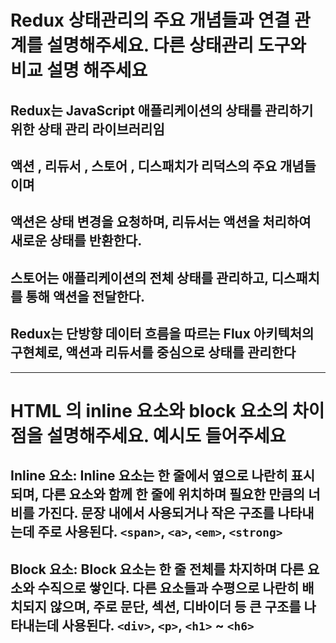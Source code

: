 # Redux 상태관리의 주요 개념들과 연결 관계를 설명해주세요. 다른 상태관리 도구와 비교 설명 해주세요

## Redux는 JavaScript 애플리케이션의 상태를 관리하기 위한 상태 관리 라이브러리임

## 액션 , 리듀서 , 스토어 , 디스패치가 리덕스의 주요 개념들이며

## 액션은 상태 변경을 요청하며, 리듀서는 액션을 처리하여 새로운 상태를 반환한다. 
## 스토어는 애플리케이션의 전체 상태를 관리하고, 디스패치를 통해 액션을 전달한다.

## Redux는 단방향 데이터 흐름을 따르는 Flux 아키텍처의 구현체로, 액션과 리듀서를 중심으로 상태를 관리한다

---

# HTML 의 inline 요소와 block 요소의 차이점을 설명해주세요. 예시도 들어주세요

## Inline 요소: Inline 요소는 한 줄에서 옆으로 나란히 표시되며, 다른 요소와 함께 한 줄에 위치하며 필요한 만큼의 너비를 가진다. 문장 내에서 사용되거나 작은 구조를 나타내는데 주로 사용된다. `<span>`, `<a>`, `<em>`, `<strong>`

## Block 요소: Block 요소는 한 줄 전체를 차지하며 다른 요소와 수직으로 쌓인다. 다른 요소들과 수평으로 나란히 배치되지 않으며, 주로 문단, 섹션, 디바이더 등 큰 구조를 나타내는데 사용된다. `<div>`, `<p>`, `<h1>` ~ `<h6>`